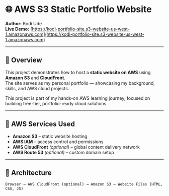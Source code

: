 # 🌐 AWS S3 Static Portfolio Website  

**Author:** Kodi Ude  
**Live Demo:** [https://kodi-portfolio-site.s3-website-us-west-1.amazonaws.com](https://kodi-portfolio-site.s3-website-us-west-1.amazonaws.com)  

---

## 📖 Overview  
This project demonstrates how to host a **static website on AWS** using **Amazon S3** and **CloudFront**.  
The site serves as my personal portfolio — showcasing my background, skills, and AWS cloud projects.  

This project is part of my hands-on AWS learning journey, focused on building free-tier, portfolio-ready cloud solutions.

---

## 🧰 AWS Services Used  
- **Amazon S3** – static website hosting  
- **AWS IAM** – access control and permissions  
- **AWS CloudFront** *(optional)* – global content delivery network  
- **AWS Route 53** *(optional)* – custom domain setup  

---

## 🧱 Architecture  

```text
Browser → AWS CloudFront (optional) → Amazon S3 → Website Files (HTML, CSS, JS)


